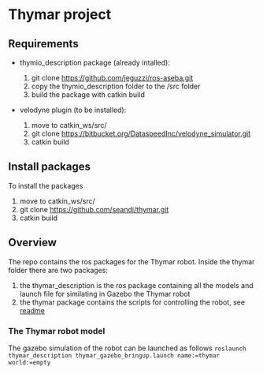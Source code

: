 # Thymar project

## Requirements

- thymio_description package (already intalled):
  1. git clone https://github.com/jeguzzi/ros-aseba.git
  2. copy the thymio_description folder to the /src folder
  3. build the package with catkin build
  
- velodyne plugin (to be installed):
  1. move to catkin_ws/src/
  2. git clone https://bitbucket.org/DataspeedInc/velodyne_simulator.git
  3. catkin build
  
## Install packages
To install the packages
1. move to catkin_ws/src/
2. git clone https://github.com/seandi/thymar.git
3. catkin build

## Overview
The repo contains the ros packages for the Thymar robot. Inside the thymar folder there are two packages: 
1. the thymar_description is the ros package containing all the models and launch file for similating in Gazebo the Thymar robot
2. the thymar package contains the scripts for controlling the robot, see [readme](thymar/README.md)

### The Thymar robot model 
The gazebo simulation of the robot can be launched as follows
`roslaunch thymar_description thymar_gazebo_bringup.launch name:=thymar world:=empty`

